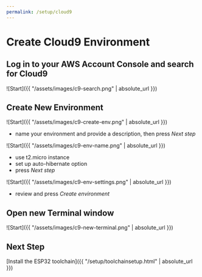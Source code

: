 ```yaml
---
permalink: /setup/cloud9
---
```

# Create Cloud9 Environment

## Log in to your AWS Account Console and search for Cloud9

![Start]({{ "/assets/images/c9-search.png" | absolute_url }})

## Create New Environment

![Start]({{ "/assets/images/c9-create-env.png" | absolute_url }})

- name your environment and provide a description, then press *Next step*

![Start]({{ "/assets/images/c9-env-name.png" | absolute_url }})

- use t2.micro instance
- set up auto-hibernate option
- press *Next step*

![Start]({{ "/assets/images/c9-env-settings.png" | absolute_url }})

- review and press *Create environment*

## Open new Terminal window

![Start]({{ "/assets/images/c9-new-terminal.png" | absolute_url }})

## Next Step

[Install the ESP32 toolchain]({{ "/setup/toolchainsetup.html" | absolute_url }})
